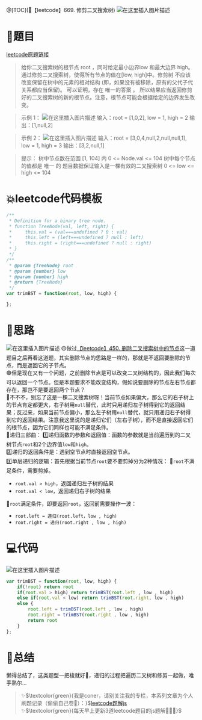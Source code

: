 @[TOC](🚅【leetcode】669. 修剪二叉搜索树)
![在这里插入图片描述](https://img-blog.csdnimg.cn/7bd3cd5ef8154d7da99e5cd9badf12f4.png#pic_center)

# 🚀题目
[leetcode原题链接](https://leetcode-cn.com/problems/trim-a-binary-search-tree/)
> 给你二叉搜索树的根节点 root ，同时给定最小边界low 和最大边界 high。通过修剪二叉搜索树，使得所有节点的值在[low, high]中。修剪树 不应该 改变保留在树中的元素的相对结构 (即，如果没有被移除，原有的父代子代关系都应当保留)。 可以证明，存在 唯一的答案 。
> 所以结果应当返回修剪好的二叉搜索树的新的根节点。注意，根节点可能会根据给定的边界发生改变。

 

>示例 1：
>![在这里插入图片描述](https://gitee.com/PencilX/myblogassets/raw/master/src/20041843dcab4b2d8ae1c4ac8e41cde5.png)
>输入：root = [1,0,2], low = 1, high = 2
>输出：[1,null,2]

>示例 2：
>![在这里插入图片描述](https://img-blog.csdnimg.cn/fda2bf1a42594960ae28e677c843d9f7.png)
>输入：root = [3,0,4,null,2,null,null,1], low = 1, high = 3
>输出：[3,2,null,1]


>提示：
>树中节点数在范围 [1, 104] 内
>0 <= Node.val <= 104
>树中每个节点的值都是 唯一 的
>题目数据保证输入是一棵有效的二叉搜索树
>0 <= low <= high <= 104

# 💥leetcode代码模板

```javascript
/**
 * Definition for a binary tree node.
 * function TreeNode(val, left, right) {
 *     this.val = (val===undefined ? 0 : val)
 *     this.left = (left===undefined ? null : left)
 *     this.right = (right===undefined ? null : right)
 * }
 */
/**
 * @param {TreeNode} root
 * @param {number} low
 * @param {number} high
 * @return {TreeNode}
 */
var trimBST = function(root, low, high) {

};
```

# 🚀思路
![在这里插入图片描述](https://img-blog.csdnimg.cn/470f6b9e77f74bc390c692ed5c64bdeb.gif#pic_center)
🟡做过[【leetcode】450. 删除二叉搜索树中的节点](https://blog.csdn.net/laplacepoisson/article/details/124525419)这一道题目之后再看这道题，其实删除节点的思路是一样的，那就是不返回要删除的节点，而是返回它的子节点。
<br>
🟢但是现在又有一个问题，之前删除节点是可以改变二叉树结构的，因此我们每次可以返回一个节点。但是本题要求不能改变结构，假如说要删除的节点左右节点都存在，那岂不是要返回两个节点？
<br>
🔵不不不，别忘了这是一棵二叉搜索树呀！当前节点如果偏大，那么它的右子树上的节点肯定都更大，右子树用`null`替代，此时只用递归左子树得到它的返回结果；反过来，如果当前节点偏小，那么左子树用`null`替代，就只用递归右子树得到它的返回结果。注意我这里说的是递归它们（左右子树），而不是直接返回它们的根节点，因为它们同样也可能不满足条件。
<br>
🔴递归三部曲：
1️⃣递归函数的参数和返回值：函数的参数就是当前遍历到的二叉树节点`root`和2个边界值`low`和`high`。
<br>
2️⃣递归的返回条件是：遇到空节点时直接返回空节点。
<br>
3️⃣单层递归的逻辑：首先根据当前节点`root`要不要剪掉分为2种情况：
🥯`root`不满足条件，需要剪掉。

- `root.val > high`，返回递归左子树的结果
- `root.val < low`，返回递归右子树的结果

🥯`root`满足条件，即要返回`root`，返回前需要操作一波：
- `root.left = 递归(root.left，low , high）`
- `root.right = 递归(root.right , low , high)`


# 💻代码
![在这里插入图片描述](https://img-blog.csdnimg.cn/50b64835a43344369939c44437475cc5.png?x-oss-process=image/watermark,type_d3F5LXplbmhlaQ,shadow_50,text_Q1NETiBA5YmN56uvY29ybmVy,size_8,color_FFFFFF,t_70,g_se,x_16#pic_center)


```js
var trimBST = function(root, low, high) {
    if(!root) return root
    if(root.val > high) return trimBST(root.left , low , high)
    else if(root.val < low) return trimBST(root.right, low , high)
    else {
        root.left = trimBST(root.left , low , high)
        root.right = trimBST(root.right , low , high)
        return root
    }
};
```


# 🍪总结
懒得总结了，这类题型一把梭就好👴，递归的过程把遍历二叉树和修剪一起做，唯手熟尔...
<br/>

> ✨$\textcolor{green}{我是coner，请别关注我的专栏，本系列文章为个人刷题记录（偷偷自己卷🤤）：}$[leetcode题解js](https://blog.csdn.net/laplacepoisson/category_11759331.html?spm=1001.2014.3001.5482)<br/>
> ✨$\textcolor{green}{每天早上更新3道leetcode题目的js题解🚀🚀🚀}$<br/>